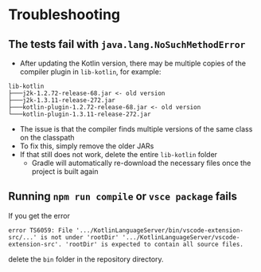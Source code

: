 # Troubleshooting

## The tests fail with `java.lang.NoSuchMethodError`
* After updating the Kotlin version, there may be multiple copies of the compiler plugin in `lib-kotlin`, for example:

```
lib-kotlin
├───j2k-1.2.72-release-68.jar <- old version
├───j2k-1.3.11-release-272.jar
├───kotlin-plugin-1.2.72-release-68.jar <- old version
└───kotlin-plugin-1.3.11-release-272.jar
```

* The issue is that the compiler finds multiple versions of the same class on the classpath
* To fix this, simply remove the older JARs
* If that still does not work, delete the entire `lib-kotlin` folder
    * Gradle will automatically re-download the necessary files once the project is built again

## Running `npm run compile` or `vsce package` fails
If you get the error

```
error TS6059: File '.../KotlinLanguageServer/bin/vscode-extension-src/...' is not under 'rootDir' '.../KotlinLanguageServer/vscode-extension-src'. 'rootDir' is expected to contain all source files.
```

delete the `bin` folder in the repository directory.
